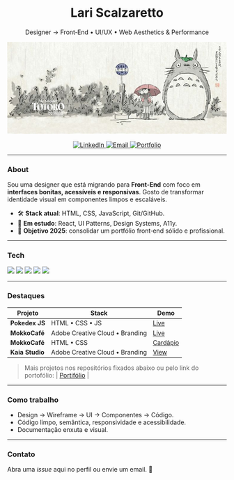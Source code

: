 <h1 align="center">Lari Scalzaretto</h1>
<p align="center">Designer → Front‑End • UI/UX • Web Aesthetics & Performance</p>

<p align="center">
  <img src="./banner.jpg" alt="Banner Anime" width="600">
</p>


<p align="center">
<a href="https://www.linkedin.com/in/larissa-guilhermina">
<img alt="LinkedIn" src="https://img.shields.io/badge/LinkedIn-0A66C2?logo=linkedin&logoColor=white">
</a>
<a href="mailto:scalzarettolarissa@gmail.com">
<img alt="Email" src="https://img.shields.io/badge/Email-111111?logo=gmail&logoColor=white">
</a>
<a href="https://lariscalzaretto.github.io">
<img alt="Portfolio" src="https://img.shields.io/badge/Portfolio-111111?logo=vercel&logoColor=white">
</a>
</p>


---


### About
Sou uma designer que está migrando para **Front‑End** com foco em **interfaces bonitas, acessíveis e responsivas**. Gosto de transformar identidade visual em componentes limpos e escaláveis.


- 🛠️ **Stack atual**: HTML, CSS, JavaScript, Git/GitHub.
- 🎯 **Em estudo**: React, UI Patterns, Design Systems, A11y.
- 🌱 **Objetivo 2025**: consolidar um portfólio front‑end sólido e profissional.


---


### Tech
<p>
<img src="https://img.shields.io/badge/HTML5-E34F26?logo=html5&logoColor=white">
<img src="https://img.shields.io/badge/CSS3-1572B6?logo=css3&logoColor=white">
<img src="https://img.shields.io/badge/JavaScript-F7DF1E?logo=javascript&logoColor=111">
<img src="https://img.shields.io/badge/Git-F05032?logo=git&logoColor=white">
<img src="https://img.shields.io/badge/GitHub-181717?logo=github&logoColor=white">
</p>


---


### Destaques


| Projeto | Stack | Demo |
|---|---|---|
| **Pokedex JS** | HTML • CSS • JS | <a href="https://lariscalzaretto.github.io/js-developer-pokedex/">Live</a> |
| **MokkoCafé** | Adobe Creative Cloud • Branding | <a href="https://larissascalzaretto.myportfolio.com/mokko-cafe-identidade-visual">Live</a> |
| **MokkoCafé** | HTML • CSS | <a href="https://lariscalzaretto.github.io/mokkocafe-html/">Cardápio</a> |
| **Kaia Studio** | Adobe Creative Cloud • Branding | <a href="https://larissascalzaretto.myportfolio.com/kaia-studio-identidade-visual-direcao-de-marca">View</a> | 


> Mais projetos nos repositórios fixados abaixo ou pelo link do portofólio: |  <a href="https://lariscalzaretto.github.io/lariscalzaretto/">Portifólio</a> |



---


### Como trabalho
- Design → Wireframe → UI → Componentes → Código.
- Código limpo, semântica, responsividade e acessibilidade.
- Documentação enxuta e visual.


---


### Contato
Abra uma *issue* aqui no perfil ou envie um email. 👋
